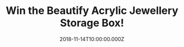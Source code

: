 ---
campaign-uuid: "c-494d7c34-4ec3-4f3c-973e-7f605a9ff28a"
type: "Competition"
category: "Gifts"
date: "2018-11-14T10:00:00.000Z"
end-date: "2018-12-14T23:59:00.000Z"
disable-form: false
is_promoted: false
has_entry_page: true
title: "Win the Beautify Acrylic Jewellery Storage Box!"
competition-description: "<p>Keep your dressing table tidy and your necklaces, rings,\
  \ earrings, watches and accessories within easy reach with the Beautify Makeup &\
  \ Jewellery Organiser. Why spend precious time rummaging around in shoe boxes to\
  \ find the right jewellery to wear with your outfit or untangling necklaces that\
  \ have been lost at the back of drawers, when you can keep every item in one place?</p>\r\
  \n<p>Want it? Click below for a chance to win.</p>"
hero-header: "Win the Beautify Acrylic Jewellery Storage Box!"
terms-confirmation: "N/A"
banner-img: "https://assets.expresslyapp.com/asset-8bc2d976-6905-4544-9841-32b394eb3cd7.jpg"
logo-left-href: "http://club.expressly.io"
logo-left-image: "https://assets.expresslyapp.com/asset-00815309-953b-44bc-ad2c-2920b4ffa850.jpg"
logo-left-title: "Expressly Club"
bg-image-hero: "https://assets.expresslyapp.com/asset-b381e469-d8f4-4472-bac5-866da12c8fcd.jpg"
bg-image-first: "https://assets.expresslyapp.com/asset-064cdae6-2f5c-4102-a1b1-2f3d084b3dd8.jpg"
section1-content: "<p>Made from clear acrylic plastic, this stylish multi-purpose\
  \ organiser displays your jewellery collection so you’ll always know where to find\
  \ your favourite pieces. Each drawer is lined with removable non-slip padding to\
  \ protect your jewellery from scratches, damage and dust. In addition, the organiser’\
  s clear construction offers an elegant way to display your jewellery, hair clips\
  \ and bobbles, mini perfumes, mini brushes and other small items.</p> \r\n<p>The\
  \ Beautify Organiser would make a fantastic gift idea for a loved one and is the\
  \ ideal birthday or Christmas present. Enter the form below for a chance to win\
  \ and it could be yours!</p>"
entry-title: "Win the Beautify Acrylic Jewellery Storage Box!"
entry-content: "Enter the draw to win the Beautify Acrylic Jewellery Storage Box by\
  \ completing the form below before 23:59 on 14th of December 2018."
has-winner: false
prize-description: "The Beautify Acrylic Jewellery Storage Box."
special-conditions: "Multiple entries are allowed up to one every day."
country-restrictions:
- "GB"
---